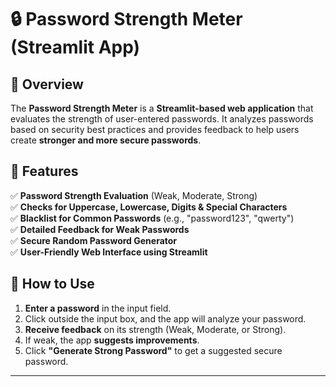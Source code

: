# 🔒 Password Strength Meter (Streamlit App)

## 📌 Overview

The **Password Strength Meter** is a **Streamlit-based web application** that evaluates the strength of user-entered passwords. It analyzes passwords based on security best practices and provides feedback to help users create **stronger and more secure passwords**.

## 🚀 Features

✅ **Password Strength Evaluation** (Weak, Moderate, Strong)\
✅ **Checks for Uppercase, Lowercase, Digits & Special Characters**\
✅ **Blacklist for Common Passwords** (e.g., "password123", "qwerty")\
✅ **Detailed Feedback for Weak Passwords**\
✅ **Secure Random Password Generator**\
✅ **User-Friendly Web Interface using Streamlit**

## 📝 How to Use

1. **Enter a password** in the input field.
2. Click outside the input box, and the app will analyze your password.
3. **Receive feedback** on its strength (Weak, Moderate, or Strong).
4. If weak, the app **suggests improvements**.
5. Click **"Generate Strong Password"** to get a suggested secure password.

---

